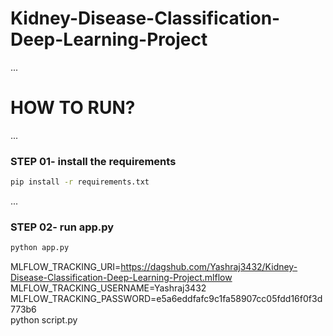 # Kidney-Disease-Classification-Deep-Learning-Project

...
# HOW TO RUN?
...


### STEP 01- install the requirements
```bash
pip install -r requirements.txt
```
...
### STEP 02- run app.py
```bash
python app.py
```



MLFLOW_TRACKING_URI=https://dagshub.com/Yashraj3432/Kidney-Disease-Classification-Deep-Learning-Project.mlflow \
MLFLOW_TRACKING_USERNAME=Yashraj3432 \
MLFLOW_TRACKING_PASSWORD=e5a6eddfafc9c1fa58907cc05fdd16f0f3d773b6 \
python script.py